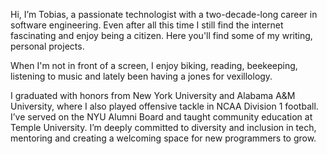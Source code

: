 Hi, I’m Tobias, a passionate technologist with a two-decade-long career in software engineering. Even after all this time I still find the internet fascinating and enjoy being a citizen. Here you'll find some of my writing, personal projects.

When I'm not in front of a screen, I enjoy biking, reading, beekeeping, listening to music and lately been having a jones for vexillology.

I graduated with honors from New York University and Alabama A&M University, where I also played offensive tackle in NCAA Division 1 football. I’ve served on the NYU Alumni Board and taught community education at Temple University. I’m deeply committed to diversity and inclusion in tech, mentoring and creating a welcoming space for new programmers to grow.